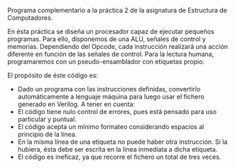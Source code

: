Programa complementario a la práctica 2 de la asignatura de Estructura de Computadores.

En ésta práctica se diseña un procesador capaz de ejecutar pequeños programas. Para ello, disponemos de una ALU, señales de control y memorias. Dependiendo del Opcode, cada instrucción realizará una acción diferente en función de las señales de control.
Para la lectura humana, programaremos con un pseudo-ensamblador con etiquetas propio.

El propósito de éste código es:
  - Dado un programa con las instrucciones definidas, convertirlo automáticamente a lenguaje máquina para luego usar el fichero generado en Verilog.
A tener en cuenta:
  - El código tiene nulo control de errores, pues está pensado para uso particular y puntual.
  - El código acepta un mínimo formateo considerando espacios al principio de la línea.
  - En la misma línea de una etiqueta no puede haber otra instrucción. Si la hubiera, ésta debe ser escrita en la línea inmediata a dicha etiqueta.
  - El código es ineficaz, ya que recorre el fichero un total de tres veces.
